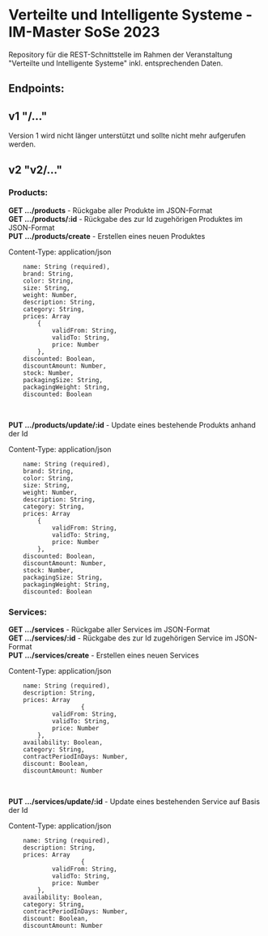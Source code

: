 # Verteilte und Intelligente Systeme - IM-Master SoSe 2023

Repository für die REST-Schnittstelle im Rahmen der Veranstaltung "Verteilte und Intelligente Systeme" inkl. entsprechenden Daten.

## Endpoints:

## v1 "/..."

Version 1 wird nicht länger unterstützt und sollte nicht mehr aufgerufen werden.

## v2 "v2/..."

### Products:

**GET .../products** - Rückgabe aller Produkte im JSON-Format</br>
**GET .../products/:id** - Rückgabe des zur Id zugehörigen Produktes im JSON-Format</br>
**PUT .../products/create** - Erstellen eines neuen Produktes

Content-Type: application/json

        name: String (required),
        brand: String,
        color: String,
        size: String,
        weight: Number,
        description: String,
        category: String,
        prices: Array
            {
                validFrom: String,
                validTo: String,
                price: Number
            },
        discounted: Boolean,
        discountAmount: Number,
        stock: Number,
        packagingSize: String,
        packagingWeight: String,
        discounted: Boolean

</br>

**PUT .../products/update/:id** - Update eines bestehende Produkts anhand der Id

Content-Type: application/json

        name: String (required),
        brand: String,
        color: String,
        size: String,
        weight: Number,
        description: String,
        category: String,
        prices: Array
            {
                validFrom: String,
                validTo: String,
                price: Number
            },
        discounted: Boolean,
        discountAmount: Number,
        stock: Number,
        packagingSize: String,
        packagingWeight: String,
        discounted: Boolean

### Services:

**GET .../services** - Rückgabe aller Services im JSON-Format</br>
**GET .../services/:id** - Rückgabe des zur Id zugehörigen Service im JSON-Format</br>
**PUT .../services/create** - Erstellen eines neuen Services

Content-Type: application/json

        name: String (required),
        description: String,
        prices: Array
                        {
                validFrom: String,
                validTo: String,
                price: Number
            },
        availability: Boolean,
        category: String,
        contractPeriodInDays: Number,
        discount: Boolean,
        discountAmount: Number

</br>

**PUT .../services/update/:id** - Update eines bestehenden Service auf Basis der Id

Content-Type: application/json

        name: String (required),
        description: String,
        prices: Array
                        {
                validFrom: String,
                validTo: String,
                price: Number
            },
        availability: Boolean,
        category: String,
        contractPeriodInDays: Number,
        discount: Boolean,
        discountAmount: Number
